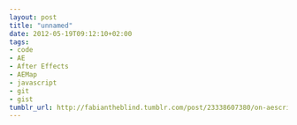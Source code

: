 ```yaml
---
layout: post
title: "unnamed"
date: 2012-05-19T09:12:10+02:00
tags:
- code
- AE
- After Effects
- AEMap
- javascript
- git
- gist
tumblr_url: http://fabiantheblind.tumblr.com/post/23338607380/on-aescripts-com-markus-asked-me-how-to-make-shape
---
```

